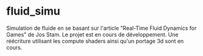 # fluid_simu
Simulation de fluide en se basant sur l'article "Real-Time Fluid Dynamics for Games" de Jos Stam. Le projet est en cours de développement. Une réécriture utilisant les compute shaders ainsi qu'un portage 3d sont en cours.
